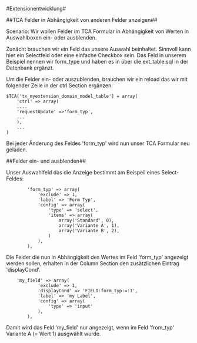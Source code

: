 #Extensionentwicklung#

##TCA Felder in Abhängigkeit von anderen Felder anzeigen##

Scenario: Wir wollen Felder im TCA Formular in Abhängigkeit von Werten in Auswahlboxen ein- oder ausblenden.

Zunächt brauchen wir ein Feld das unsere Auswahl beinhaltet. Sinnvoll kann hier ein Selectfeld oder eine einfache Checkbox sein. Das Feld in unserem Beispiel nennen wir form_type und haben es in über die ext_table.sql in der Datenbank ergänzt.

Um die Felder ein- oder auszublenden, brauchen wir ein reload das wir mit folgender Zeile in der ctrl Section ergänzen:

````
$TCA['tx_myextension_domain_model_table'] = array(
    'ctrl' => array(
    ....
    'requestUpdate' =>'form_typ',
    ...
    ),
    ...
)
````   
  
Bei jeder Änderung des Feldes 'form_typ' wird nun unser TCA Formular neu geladen.

##Felder ein- und ausblenden##

Unser Auswahlfeld das die Anzeige bestimmt am Beispeil eines Select-Feldes:

````
        'form_typ' => array(
            'exclude' => 1,
            'label' => 'Form Typ',
            'config' => array(
                'type' => 'select',
                'items' => array(
                    array('Standard', 0),
                    array('Variante A', 1),
                    array('Variante B', 2),
                )
            ),
        ),
````

Die Felder die nun in Abhängigkeit des Wertes im Feld 'form_typ' angezeigt werden sollen, erhalten in der Column Section den zusätzlichen Eintrag 'displayCond'.

````
    'my_field' => array(
            'exclude' => 1,
            'displayCond' => 'FIELD:form_typ:=:1',
            'label' => 'my Label',
            'config' => array(
                'type' => 'input'
            ),
        ),
````

Damit wird das Feld 'my_field' nur angezeigt, wenn im Feld 'from_typ' Variante A (= Wert 1) ausgwählt wurde. 
